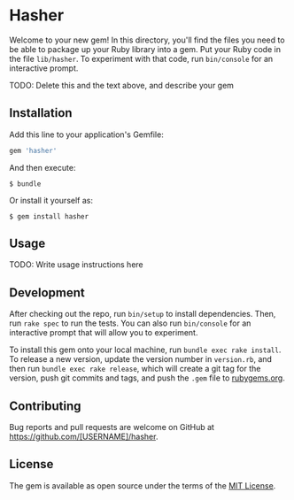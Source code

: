 # Hasher

Welcome to your new gem! In this directory, you'll find the files you need to be able to package up your Ruby library into a gem. Put your Ruby code in the file `lib/hasher`. To experiment with that code, run `bin/console` for an interactive prompt.

TODO: Delete this and the text above, and describe your gem

## Installation

Add this line to your application's Gemfile:

```ruby
gem 'hasher'
```

And then execute:

    $ bundle

Or install it yourself as:

    $ gem install hasher

## Usage

TODO: Write usage instructions here

## Development

After checking out the repo, run `bin/setup` to install dependencies. Then, run `rake spec` to run the tests. You can also run `bin/console` for an interactive prompt that will allow you to experiment.

To install this gem onto your local machine, run `bundle exec rake install`. To release a new version, update the version number in `version.rb`, and then run `bundle exec rake release`, which will create a git tag for the version, push git commits and tags, and push the `.gem` file to [rubygems.org](https://rubygems.org).

## Contributing

Bug reports and pull requests are welcome on GitHub at https://github.com/[USERNAME]/hasher.

## License

The gem is available as open source under the terms of the [MIT License](https://opensource.org/licenses/MIT).
